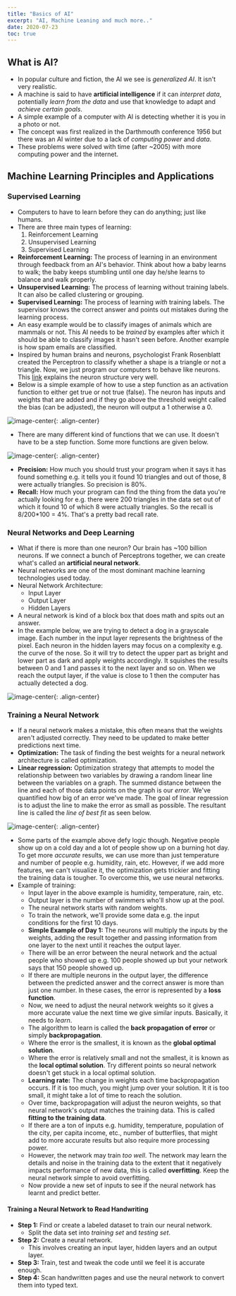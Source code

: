 ```yaml
---
title: "Basics of AI"
excerpt: "AI, Machine Leaning and much more.."
date: 2020-07-23
toc: true
---
```


## What is AI?

- In popular culture and fiction, the AI we see is *generalized AI*. It isn't very realistic.
- A machine is said to have **artificial intelligence** if it can *interpret data*, potentially *learn from the data* and use that knowledge to adapt and *achieve certain goals*.
- A simple example of a computer with AI is detecting whether it is you in a photo or not.
- The concept was first realized in the Darthmouth conference 1956 but there was an AI winter due to a lack of *computing power* and *data*.
- These problems were solved with time (after ~2005) with more computing power and the internet.


## Machine Learning Principles and Applications

### Supervised Learning

- Computers to have to learn before they can do anything; just like humans.
- There are three main types of learning:
  1. Reinforcement Learning
  2. Unsupervised Learning
  3. Supervised Learning
- **Reinforcement Learning:** The process of learning in an environment through feedback from an AI's behavior. Think about how a baby learns to walk; the baby keeps stumbling until one day he/she learns to balance and walk properly.
- **Unsupervised Learning:** The process of learning without training labels. It can also be called clustering or grouping.
- **Supervised Learning:** The process of learning *with* training labels. The supervisor knows the correct answer and points out mistakes during the learning process.
- An easy example would be to classify images of animals which are mammals or not. This AI needs to be *trained* by examples after which it should be able to classify images it hasn't seen before. Another example is how spam emails are classified.
- Inspired by human brains and neurons, psychologist Frank Rosenblatt created the Perceptron to classify whether a shape is a triangle or not a triangle. Now, we just program our computers to behave like neurons. This [link](https://medium.com/artificial-neural-networks/introduction-to-neurons-in-neural-networks-71828d040a65) explains the neuron structure very well.
- Below is a simple example of how to use a step function as an activation function to either get true or not true (false). The neuron has inputs and weights that are added and if they go above the threshold weight called the bias (can be adjusted), the neuron will output a 1 otherwise a 0.

![image-center](/images/computerscience/supervised_learning_01.JPG){: .align-center}

- There are many different kind of functions that we can use. It doesn't have to be a step function. Some more functions are given below.

![image-center](/images/computerscience/supervised_learning_02.JPG){: .align-center}

- **Precision:** How much you should trust your program when it says it has found something e.g. it tells you it found 10 triangles and out of those, 8 were actually triangles. So precision is 80%.
- **Recall:** How much your program can find the thing from the data you're actually looking for e.g. there were 200 triangles in the data set out of which it found 10 of which 8 were actually triangles. So the recall is 8/200*100 = 4%. That's a pretty bad recall rate.

### Neural Networks and Deep Learning

- What if there is more than one neuron? Our brain has ~100 billion neurons. If we connect a bunch of Perceptrons together, we can create what's called an **artificial neural network**.
- Neural networks are one of the most dominant machine learning technologies used today.
- Neural Network Architecture:
  - Input Layer
  - Output Layer
  - Hidden Layers
- A neural network is kind of a block box that does math and spits out an answer.
- In the example below, we are trying to detect a dog in a grayscale image. Each number in the input layer represents the brightness of the pixel. Each neuron in the hidden layers may focus on a complexity e.g. the curve of the nose. So it will try to detect the upper part as bright and lower part as dark and apply weights accordingly. It squishes the results between 0 and 1 and passes it to the next layer and so on. When we reach the output layer, if the value is close to 1 then the computer has actually detected a dog.

![image-center](/images/computerscience/neural_network_1.JPG){: .align-center}


### Training a Neural Network

- If a neural network makes a mistake, this often means that the weights aren't adjusted correctly. They need to be updated to make better predictions next time.
- **Optimization:** The task of finding the best weights for a neural network architecture is called optimization.
- **Linear regression:** Optimization strategy that attempts to model the relationship between two variables by drawing a random linear line between the variables on a graph. The summed distance between the line and each of those data points on the graph is our *error*. We've quantified how big of an error we've made. The goal of linear regression is to adjust the line to make the error as small as possible. The resultant line is called the *line of best fit* as seen below.

![image-center](/images/computerscience/neural_network_2.JPG){: .align-center}

- Some parts of the example above defy logic though. Negative people show up on a cold day and a lot of people show up on a burning hot day. To get more *accurate* results, we can use more than just temperature and number of people e.g. humidity, rain, etc. However, if we add more features, we can't visualize it, the optimization gets trickier and fitting the training data is tougher. To overcome this, we use neural networks.
- Example of training:
  - Input layer in the above example is humidity, temperature, rain, etc.
  - Output layer is the number of swimmers who'll show up at the pool.
  - The neural network starts with random weights.
  - To train the network, we'll provide some data e.g. the input conditions for the first 10 days.
  - **Simple Example of Day 1:** The neurons will multiply the inputs by the weights, adding the result together and passing information from one layer to the next until it reaches the output layer.
  - There will be an error between the neural network and the actual people who showed up e.g. 100 people showed up but your network says that 150 people showed up.
  - If there are multiple neurons in the output layer, the difference between the predicted answer and the correct answer is more than just one number. In these cases, the error is represented by a **loss function**.
  - Now, we need to adjust the neural network weights so it gives a more accurate value the next time we give similar inputs. Basically, it needs to *learn*.
  - The algorithm to learn is called the **back propagation of error** or simply **backpropagation**.
  - Where the error is the smallest, it is known as the **global optimal solution**.
  - Where the error is relatively small and not the smallest, it is known as the **local optimal solution**. Try different points so neural network doesn't get stuck in a local optimal solution.
  - **Learning rate:** The change in weights each time backpropagation occurs. If it is too much, you might jump over your solution. It it is too small, it might take a lot of time to reach the solution.
  - Over time, backpropagation will adjust the neuron weights, so that neural network's output matches the training data. This is called **fitting to the training data**.
  - If there are a ton of inputs e.g. humidity, temperature, population of the city, per capita income, etc., number of butterflies, that might add to more accurate results but also require more processing power.
  - However, the network may train *too well*. The network may learn the details and noise in the training data to the extent that it negatively impacts performance of new data, this is called **overfitting**. Keep the neural network simple to avoid overfitting.
  - Now provide a new set of inputs to see if the neural network has learnt and predict better.

####  Training a Neural Network to Read Handwriting

- **Step 1:** Find or create a labeled dataset to train our neural network.
  - Split the data set into *training set* and *testing set*.
- **Step 2:** Create a neural network.
  - This involves creating an input layer, hidden layers and an output layer.
- **Step 3:** Train, test and tweak the code until we feel it is accurate enough.
- **Step 4:** Scan handwritten pages and use the neural network to convert them into typed text.
